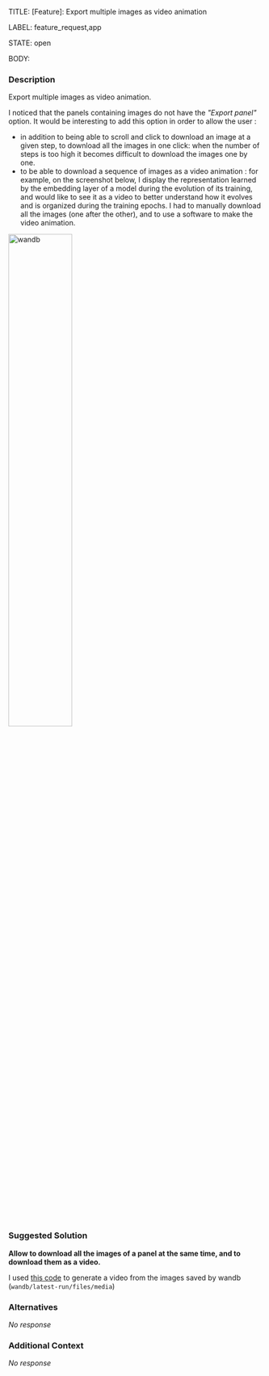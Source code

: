 TITLE:
[Feature]: Export multiple images as video animation

LABEL:
feature_request,app

STATE:
open

BODY:
### Description

Export multiple images as video animation.

I noticed that the panels containing images do not have the _"Export panel"_ option.
It would be interesting to add this option in order to allow the user :
- in addition to being able to scroll and click to download an image at a given step, to download all the images in one click: when the number of steps is too high it becomes difficult to download the images one by one.
- to be able to download a sequence of images as a video animation : for example, on the screenshot below, I display the representation learned by the embedding layer of a model during the evolution of its training, and would like to see it as a video to better understand how it evolves and is organized during the training epochs. I had to manually download all the images (one after the other), and to use a software to make the video animation.

<img display="block" margin-left="auto" margin-right="auto" width="50%" alt="wandb" src="https://user-images.githubusercontent.com/49171640/173171533-ba1a41c6-b2e7-439f-844c-7b7e4734b0e6.png">


### Suggested Solution

**Allow to download all the images of a panel at the same time, and to download them as a video.**

I used [this code](https://stackoverflow.com/a/44948030/11814682) to generate a video from the images saved by wandb (`wandb/latest-run/files/media`)

### Alternatives

_No response_

### Additional Context

_No response_

